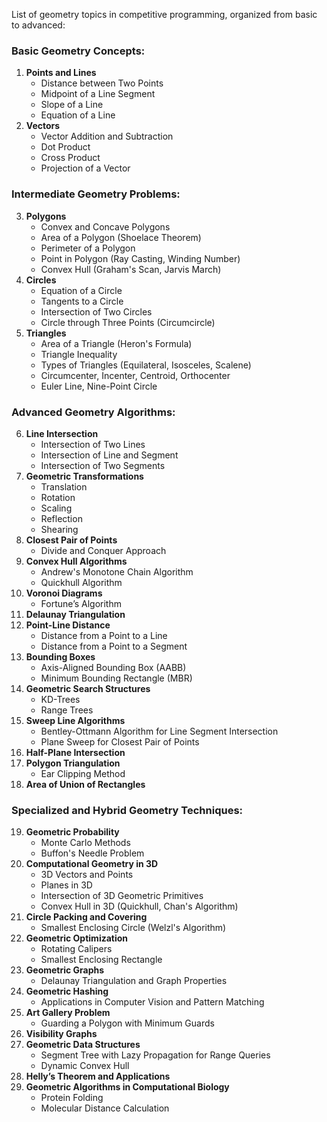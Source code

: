 List of geometry topics in competitive programming, organized from basic to advanced:

### Basic Geometry Concepts:
1. **Points and Lines**
   - Distance between Two Points
   - Midpoint of a Line Segment
   - Slope of a Line
   - Equation of a Line
2. **Vectors**
   - Vector Addition and Subtraction
   - Dot Product
   - Cross Product
   - Projection of a Vector

### Intermediate Geometry Problems:
3. **Polygons**
   - Convex and Concave Polygons
   - Area of a Polygon (Shoelace Theorem)
   - Perimeter of a Polygon
   - Point in Polygon (Ray Casting, Winding Number)
   - Convex Hull (Graham's Scan, Jarvis March)
4. **Circles**
   - Equation of a Circle
   - Tangents to a Circle
   - Intersection of Two Circles
   - Circle through Three Points (Circumcircle)
5. **Triangles**
   - Area of a Triangle (Heron's Formula)
   - Triangle Inequality
   - Types of Triangles (Equilateral, Isosceles, Scalene)
   - Circumcenter, Incenter, Centroid, Orthocenter
   - Euler Line, Nine-Point Circle

### Advanced Geometry Algorithms:
6. **Line Intersection**
   - Intersection of Two Lines
   - Intersection of Line and Segment
   - Intersection of Two Segments
7. **Geometric Transformations**
   - Translation
   - Rotation
   - Scaling
   - Reflection
   - Shearing
8. **Closest Pair of Points**
   - Divide and Conquer Approach
9. **Convex Hull Algorithms**
   - Andrew's Monotone Chain Algorithm
   - Quickhull Algorithm
10. **Voronoi Diagrams**
    - Fortune’s Algorithm
11. **Delaunay Triangulation**
12. **Point-Line Distance**
    - Distance from a Point to a Line
    - Distance from a Point to a Segment
13. **Bounding Boxes**
    - Axis-Aligned Bounding Box (AABB)
    - Minimum Bounding Rectangle (MBR)
14. **Geometric Search Structures**
    - KD-Trees
    - Range Trees
15. **Sweep Line Algorithms**
    - Bentley-Ottmann Algorithm for Line Segment Intersection
    - Plane Sweep for Closest Pair of Points
16. **Half-Plane Intersection**
17. **Polygon Triangulation**
    - Ear Clipping Method
18. **Area of Union of Rectangles**

### Specialized and Hybrid Geometry Techniques:
19. **Geometric Probability**
    - Monte Carlo Methods
    - Buffon's Needle Problem
20. **Computational Geometry in 3D**
    - 3D Vectors and Points
    - Planes in 3D
    - Intersection of 3D Geometric Primitives
    - Convex Hull in 3D (Quickhull, Chan's Algorithm)
21. **Circle Packing and Covering**
    - Smallest Enclosing Circle (Welzl's Algorithm)
22. **Geometric Optimization**
    - Rotating Calipers
    - Smallest Enclosing Rectangle
23. **Geometric Graphs**
    - Delaunay Triangulation and Graph Properties
24. **Geometric Hashing**
    - Applications in Computer Vision and Pattern Matching
25. **Art Gallery Problem**
    - Guarding a Polygon with Minimum Guards
26. **Visibility Graphs**
27. **Geometric Data Structures**
    - Segment Tree with Lazy Propagation for Range Queries
    - Dynamic Convex Hull
28. **Helly’s Theorem and Applications**
29. **Geometric Algorithms in Computational Biology**
    - Protein Folding
    - Molecular Distance Calculation

